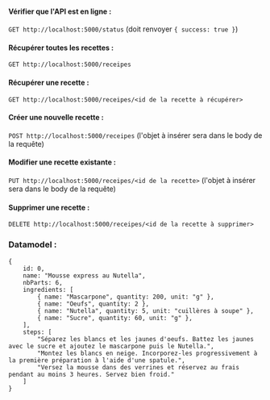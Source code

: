 #### Vérifier que l'API est en ligne :
`GET http://localhost:5000/status` 
(doit renvoyer `{ success: true }`)
#### Récupérer toutes les recettes :
`GET http://localhost:5000/receipes`
#### Récupérer une recette :
`GET http://localhost:5000/receipes/<id de la recette à récupérer>`
#### Créer une nouvelle recette :
`POST http://localhost:5000/receipes`
(l'objet à insérer sera dans le body de la requête)
#### Modifier une recette existante :
`PUT http://localhost:5000/receipes/<id de la recette>`
(l'objet à insérer sera dans le body de la requête)
#### Supprimer une recette :
`DELETE http://localhost:5000/receipes/<id de la recette à supprimer>`

### Datamodel :
```
{
    id: 0,
    name: "Mousse express au Nutella",
    nbParts: 6,
    ingredients: [
        { name: "Mascarpone", quantity: 200, unit: "g" },
        { name: "Oeufs", quantity: 2 },
        { name: "Nutella", quantity: 5, unit: "cuillères à soupe" },
        { name: "Sucre", quantity: 60, unit: "g" },
    ],
    steps: [
        "Séparez les blancs et les jaunes d'oeufs. Battez les jaunes avec le sucre et ajoutez le mascarpone puis le Nutella.",
        "Montez les blancs en neige. Incorporez-les progressivement à la première préparation à l'aide d'une spatule.",
        "Versez la mousse dans des verrines et réservez au frais pendant au moins 3 heures. Servez bien froid."
    ]
}
```